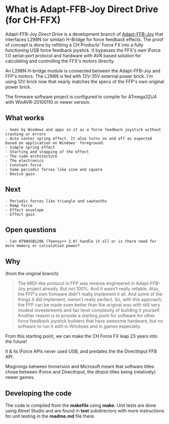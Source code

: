 # What is Adapt-FFB-Joy Direct Drive (for CH-FFX) #

Adapt-FFB-Joy _Direct Drive_ is a development branch of [Adapt-FFB-Joy](https://github.com/tloimu/adapt-ffb-joy) that interfaces L298N (or similar) H-Bridge for force feedback effects. The proof of concept is done by refitting a CH Products' Force FX into a fully functioning USB force feedback joystick. It bypasses the FFX's own IForce 1.0 serial-port protocol and hardware with AVR based solution for calculating and controlling the FFX's motors directly.

An L298N H-bridge module is connected between the Adapt-FFB-Joy and FFP's motors. The L298N is fed with 12V-35V external power brick. I'm using 12V brick now that nearly matches the specs of the FFP's own original power brick.

The firmware software project is configured to compile for ATmega32U4 with WinAVR-20100110 or newer version.

## What works
    - Seen by Windows and apps in it as a force feedback joystick without crashing or errors
    - Auto center spring effect. It also turns on and off as expected based on application on Windows' foreground.
    - Simple spring effect
    - Starting and stopping of the effect
    - The code architecture
    - The electronics
    - Constant force
    - Some periodic forces like sine and square
    - Device gain

## Next
    - Periodic forces like triangle and sawtooths
    - Ramp force
    - Effect envelope
    - Effect gain

## Open questions

    - Can AT90USB1286 (Teensy++ 2.0) handle it all or is there need for more memory or calculation power?

## Why
(from the original branch)
> The MIDI-like protocol in FFP was reverse engineered in Adapt-FFB-Joy project already. But not 100%. And it wasn't really reliable. Also, the FFP's own firmware didn't really implement it all. And some of the things it did implement, weren't really perfect. So, with this approach, the FFP can be made even better than the original was with still very modest investements and fair level complexity of building it yourself.
> Another reason is to provide a starting point for software for other force feedback joystick builders that have awesome hardware, but no software to run it with in Windows and in games especially.

From this starting point, we can make the CH Force FX leap 23 years into the future!

It & its IForce APIs never used USB, and predates the the DirectInput FFB API.

Misgivings between Immersion and Microsoft meant that software titles chose between IForce and DirectInput, the dInput titles being (relatively) newer games.

## Developing the code

The code is compiled from the **makefile** using **make**. Unit tests are done using Atmel Studio and are found in **test** subdirectory with more instructions for unit testing in the **readme.md** file there.
